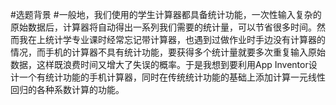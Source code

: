 #选题背景
 #一般地，我们使用的学生计算器都具备统计功能，一次性输入复杂的原始数据后，计算器将自动得出一系列我们需要的统计量，可以节省很多时间。然而我在上统计学专业课时经常忘记带计算器，也遇到过做作业时手边没有计算器的情况，而手机的计算器不具有统计功能，要获得多个统计量就要多次重复输入原始数据，这样既浪费时间又增大了失误的概率。于是我想到要利用App Inventor设计一个有统计功能的手机计算器，同时在传统统计功能的基础上添加计算一元线性回归的各种系数计算的功能。



  